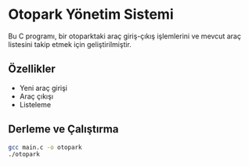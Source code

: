 # Otopark Yönetim Sistemi

Bu C programı, bir otoparktaki araç giriş-çıkış işlemlerini ve mevcut araç listesini takip etmek için geliştirilmiştir.

## Özellikler

- Yeni araç girişi
- Araç çıkışı
- Listeleme

## Derleme ve Çalıştırma

```bash
gcc main.c -o otopark
./otopark
